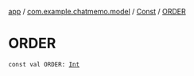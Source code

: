 [app](../../index.md) / [com.example.chatmemo.model](../index.md) / [Const](index.md) / [ORDER](./-o-r-d-e-r.md)

# ORDER

`const val ORDER: `[`Int`](https://kotlinlang.org/api/latest/jvm/stdlib/kotlin/-int/index.html)